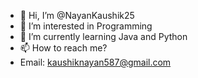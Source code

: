 - 👋 Hi, I’m @NayanKaushik25
- 👀 I’m interested in Programming
- 🌱 I’m currently learning Java and Python
- 📫 How to reach me?
- Email: kaushiknayan587@gmail.com

<!---
NayanKaushik25/NayanKaushik25 is a ✨ special ✨ repository because its `README.md` (this file) appears on your GitHub profile.
You can click the Preview link to take a look at your changes.
--->
